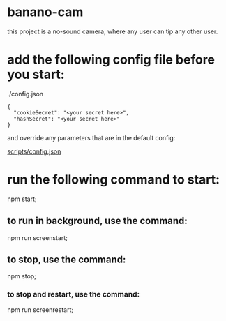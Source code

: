 # banano-cam

this project is a no-sound camera, where any user can tip any other user.

# add the following config file before you start:

  ./config.json

    {
      "cookieSecret": "<your secret here>",
      "hashSecret": "<your secret here>"
    }

  and override any parameters that are in the default config:

  [scripts/config.json](scripts/config.json)

# run the following command to start:

  npm start;

## to run in background, use the command:

  npm run screenstart;

## to stop, use the command:

  npm stop;

### to stop and restart, use the command:

  npm run screenrestart;
